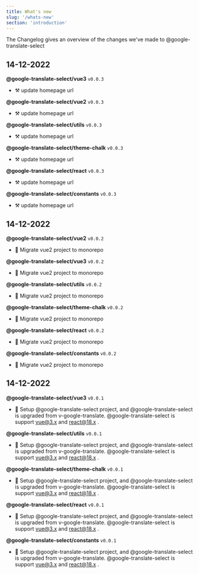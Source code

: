 ```yaml
---
title: What's new
slug: '/whats-new'
section: 'introduction'
---
```


The Changelog gives an overview of the changes we've made to @google-translate-select

<!-- CHANGELOG:INSERT -->

## 14-12-2022

**@google-translate-select/vue3** `v0.0.3`

- ⚒️ update homepage url

**@google-translate-select/vue2** `v0.0.3`

- ⚒️ update homepage url

**@google-translate-select/utils** `v0.0.3`

- ⚒️ update homepage url

**@google-translate-select/theme-chalk** `v0.0.3`

- ⚒️ update homepage url

**@google-translate-select/react** `v0.0.3`

- ⚒️ update homepage url

**@google-translate-select/constants** `v0.0.3`

- ⚒️ update homepage url


## 14-12-2022

**@google-translate-select/vue2** `v0.0.2`

- 🔨 Migrate vue2 project to monorepo

**@google-translate-select/vue3** `v0.0.2`

- 🔨 Migrate vue2 project to monorepo

**@google-translate-select/utils** `v0.0.2`

- 🔨 Migrate vue2 project to monorepo

**@google-translate-select/theme-chalk** `v0.0.2`

- 🔨 Migrate vue2 project to monorepo

**@google-translate-select/react** `v0.0.2`

- 🔨 Migrate vue2 project to monorepo

**@google-translate-select/constants** `v0.0.2`

- 🔨 Migrate vue2 project to monorepo


## 14-12-2022

**@google-translate-select/vue3** `v0.0.1`

- 🎉 Setup @google-translate-select project, and @google-translate-select is upgraded from v-google-translate. @google-translate-select is support vue@3.x and react@18.x .

**@google-translate-select/utils** `v0.0.1`

- 🎉 Setup @google-translate-select project, and @google-translate-select is upgraded from v-google-translate. @google-translate-select is support vue@3.x and react@18.x .

**@google-translate-select/theme-chalk** `v0.0.1`

- 🎉 Setup @google-translate-select project, and @google-translate-select is upgraded from v-google-translate. @google-translate-select is support vue@3.x and react@18.x .

**@google-translate-select/react** `v0.0.1`

- 🎉 Setup @google-translate-select project, and @google-translate-select is upgraded from v-google-translate. @google-translate-select is support vue@3.x and react@18.x .

**@google-translate-select/constants** `v0.0.1`

- 🎉 Setup @google-translate-select project, and @google-translate-select is upgraded from v-google-translate. @google-translate-select is support vue@3.x and react@18.x .
